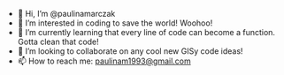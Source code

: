 - 👋 Hi, I’m @paulinamarczak
- 👀 I’m interested in coding to save the world! Woohoo!
- 🌱 I’m currently learning that every line of code can become a function. Gotta clean that code!
- 💞️ I’m looking to collaborate on any cool new GISy code ideas! 
- 📫 How to reach me: paulinam1993@gmail.com

